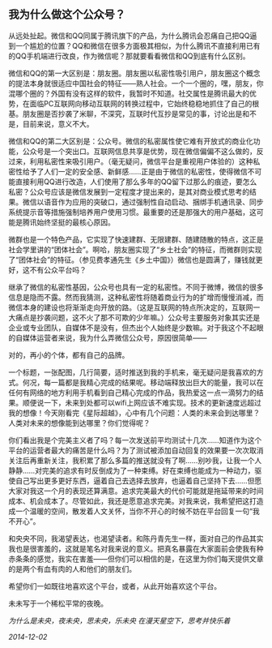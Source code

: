 ## 我为什么做这个公众号？

从远处扯起。微信和QQ同属于腾讯旗下的产品，为什么腾讯会忍痛自己把QQ逼到一个尴尬的位置？QQ和微信在很多方面极其相似，为什么腾讯不直接利用已有的QQ手机端进行改良，作为微信呢？那就要看看微信和QQ到底有什么区别。

微信和QQ的第一大区别是：朋友圈。朋友圈以私密性吸引用户，朋友圈这个概念的提法本身就很适应中国社会的特征——熟人社会。一个一个圈的，嘿，朋友，你混哪个圈的？外国有没有这样的软件，我暂时不知道。社交属性是腾讯最大的优势，在面临PC互联网向移动互联网的转换过程中，它始终稳稳地抓住了自己的根基。朋友圈是否抄袭了米聊，不深究，互联时代互抄是常见的事，讨论出是和不是，目前来说，意义不大。

微信和QQ的第二大区别是：公众号。微信的私密属性使它难有开放式的商业化功能，公众号是一个突出口。互联网信息共享是优势，现在微信偏偏不这么做的，反过来，利用私密性来吸引用户。（毫无疑问，微信平台是重视用户体验的）这种私密性给予了人们一定的安全感、新鲜感……正是由于微信的私密性，使得微信不可能直接利用QQ进行改造，人们使用了那么多年的QQ留下过那么的痕迹，要怎么私密？公众号应该是微信发展到一定程度才提出来的，是其对商业模式思考的结果。微信以语音作为应用的突破口，通过强制性自动启动、捆绑手机通讯录、同步系统提示音等措施强制培养用户使用习惯。最重要的还是那强大的用户基础，这可能是腾讯始终坚挺的最核心原因。

微群也是一个特色产品，它实现了快速建群、无限建群、随建随散的特点，这正是社会学里讲的“团体社会”。啊哈，朋友圈实现了“乡土社会”的特征，而微群则实现了“团体社会”的特征。（参见费孝通先生《乡土中国》）微信也是圆满了，赚钱就更好，这不有公众平台吗？

继承了微信的私密性基因，公众号也具有一定的私密性。不同于微博，微信的很多信息是隐而不露。然而我猜测，这种私密性将随着商业行为的扩增而慢慢消减，而微信本身的建设也将渐渐走向开放的路。（这是互联网的特点所决定的，互联网一大痛点是抄袭问题，这不火了那不可欺的少年嘛。）公众号主要服务对象其实还是企业或专业团队，自媒体不是没有，但杰出个人始终是少数嘛。对于我这个不起眼的自媒体运营者来说，我为什么弄微信公众号，原因很简单——

对的，再小的个体，都有自己的品牌。

一个标题，一张配图，几行简要，适时推送到我的手机来，毫无疑问是我喜欢的方式。何况，每一篇都是我精心完成的结果呢。移动端释放出巨大的能量，我可以在任何有网络的地方利用手机看到自己精心完成的作品，我热爱这一点一滴努力的结果。顺便说一下，未来到处都可以wifi上网应该不难实现。技术的更新速度远超过我的想像！今天刚看完《星际超越》，心中有几个问题：人类的未来会到达哪里？人类对未来的想像能到达哪里？你们觉得呢？

你们看出我是个完美主义者了吗？每一次发送前平均测试十几次……知道作为这个平台的运营者最大的痛苦是什么吗？为了测试被添加自动回复的效果要一次次取消关注后再重新关注，我积累了那么多篇的推送就没有了啊……别吵我，让我一个人静静……对完美的追求有时反倒成为了一种束缚。好在束缚也能成为一种动力，驱使自己写出更多更好东西，逼着自己去选择去放弃，也逼着自己坚持下去……但愿大家对我这一个月的表现还算满意。追求完美最大的代价可能就是拖延带来的时间成本、机会成本了。尽管如此，我还是愿意追求完美。对我来说，我希望把这打造成一个温暖的空间，散发着人文关怀，当你不开心的时候不妨在平台回复一句“我不开心”。

和央央不同，我渴望表达，也渴望读者。和陈丹青先生一样，面对自己的作品其实我也是很害羞的，这就是笔名对我来说的意义。把真名暴露在大家面前会使我有种赤条条的感觉，我实在害羞——但你们可以相信的是，在这里为你们每天提供文章的是两个有血有肉的人和他们的朋友们。

希望你们一如既往地喜欢这个平台，或者，从此开始喜欢这个平台。

未未写于一个稀松平常的夜晚。



*为什么是未央，夜未央，思未央，乐未央*
*在漫天星空下，思考并快乐着*



*2014-12-02*